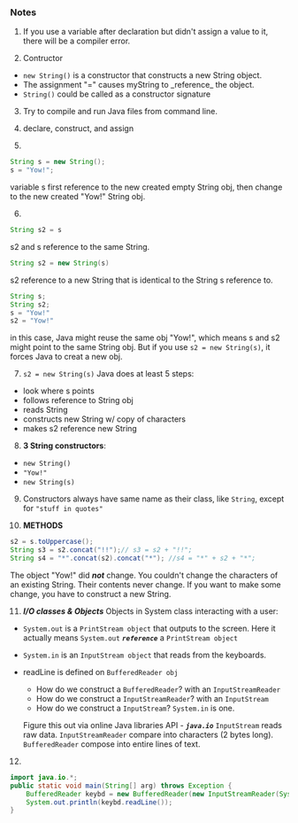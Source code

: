### Notes

1. If you use a variable after declaration but didn't assign a value to it, there will be a compiler error. 

2. Contructor
* `new String()` is a constructor that constructs a new String object. 
* The assignment "=" causes myString to \_reference_  the object. 
* `String()` could be called as a constructor signature

3. Try to compile and run Java files from command line.

4. declare, construct, and assign

5. 
```java
String s = new String();
s = "Yow!";
```
variable s first reference to the new created empty String obj, then change to the new created "Yow!" String obj. 

6. 
```java
String s2 = s
```
s2 and s reference to the same String. 
```java
String s2 = new String(s)
```
s2 reference to a new String that is identical to the String s reference to.
```java
String s;
String s2;
s = "Yow!"
s2 = "Yow!"
```
in this case, Java might reuse the same obj "Yow!", which means s and s2 might point to the same String obj. But if you use `s2 = new String(s)`, it forces Java to creat a new obj. 

7. `s2 = new String(s)` Java does at least 5 steps:
- look where s points 
- follows reference to String obj
- reads String
- constructs new String w/ copy of characters
- makes s2 reference new String

8. __3 String constructors__:
- `new String()`
- `"Yow!"`
- `new String(s)`

9. Constructors always have same name as their class, like `String`, except for `"stuff in quotes"`

10. __METHODS__

   ```java
   s2 = s.toUppercase();
   String s3 = s2.concat("!!");// s3 = s2 + "!!";
   String s4 = "*".concat(s2).concat("*"); //s4 = "*" + s2 + "*";
   ```
The object "Yow!" did ___not___ change. You couldn't change the characters of an existing String. Their contents never change. If you want to make some change, you have to construct a new String. 

11. ***I/O classes & Objects***
Objects in System class interacting with a user:
- `System.out` is a `PrintStream object` that outputs to the screen. 
Here it actually means `System.out` ***`reference`*** a `PrintStream object`
- `System.in` is an `InputStream object` that reads from the keyboards. 
- readLine is defined on `BufferedReader obj`
   -  How do we construct a `BufferedReader`? with an `InputStreamReader`
   -  How do we construct a `InputStreamReader`? with an `InputStream`
   -  How do we construct a `InputStream`? `System.in` is one.

   Figure this out via online Java libraries API - ***`java.io`***
   `InputStream` reads raw data.
   `InputStreamReader` compare into characters (2 bytes long).
   `BufferedReader` compose into entire lines of text. 

12. 

```java
import java.io.*;
public static void main(String[] arg) throws Exception {
    BufferedReader keybd = new BufferedReader(new InputStreamReader(System.in));
    System.out.println(keybd.readLine());
}
```
